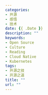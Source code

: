 ```yaml
---
categories:
- 开源
- 感悟
- 技术
date: {{ .Date }}
description: ""
keywords:
- Open Source
- Culture
- Reading
- Cloud Native
- Kubernetes
tags:
- 开源之技
- 开源之道
title: ""
url: ""
---
```

